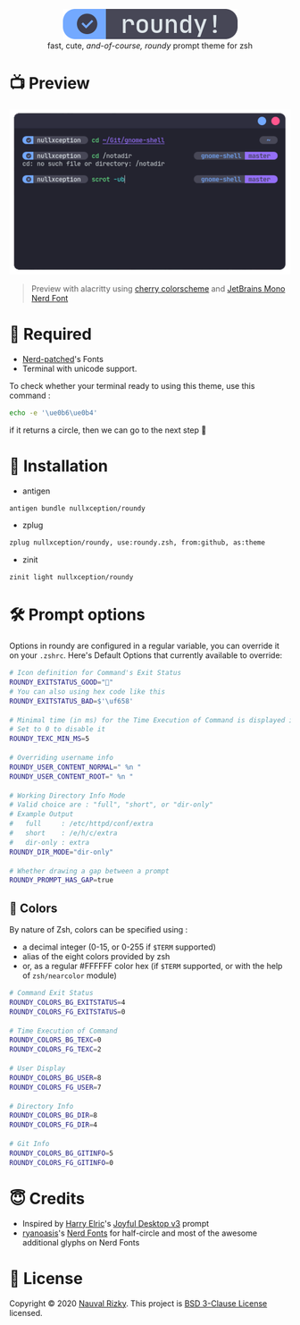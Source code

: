 <p align=center>
    <img alt="logo-of-roundy-theme" src="roundy.png"><br>
    fast, cute, <i>and-of-course, roundy</i> prompt theme for zsh
</p>

# 📺 Preview
![preview-of-roundy-theme](preview.png)
> Preview with alacritty using [cherry colorscheme](https://github.com/nullxception/dotfiles/blob/main/alacritty/colors/cherry.yml) and [JetBrains Mono Nerd Font](https://github.com/ryanoasis/nerd-fonts/releases/latest)

# 🧪 Required
* [Nerd-patched](https://github.com/ryanoasis/nerd-fonts)'s Fonts
* Terminal with unicode support.

To check whether your terminal ready to using this theme, use this command :
```sh
echo -e '\ue0b6\ue0b4'
```
if it returns a circle, then we can go to the next step 🥳

# 🔌 Installation
* antigen
```zsh
antigen bundle nullxception/roundy
```

* zplug
```zsh
zplug nullxception/roundy, use:roundy.zsh, from:github, as:theme
```

* zinit
```zsh
zinit light nullxception/roundy
```

# 🛠 Prompt options
Options in roundy are configured in a regular variable, you can override it on your `.zshrc`.
Here's Default Options that currently available to override:

```sh
# Icon definition for Command's Exit Status
ROUNDY_EXITSTATUS_GOOD="﫟"
# You can also using hex code like this
ROUNDY_EXITSTATUS_BAD=$'\uf658'

# Minimal time (in ms) for the Time Execution of Command is displayed in prompt
# Set to 0 to disable it
ROUNDY_TEXC_MIN_MS=5

# Overriding username info
ROUNDY_USER_CONTENT_NORMAL=" %n "
ROUNDY_USER_CONTENT_ROOT=" %n "

# Working Directory Info Mode
# Valid choice are : "full", "short", or "dir-only"
# Example Output
#   full     : /etc/httpd/conf/extra
#   short    : /e/h/c/extra
#   dir-only : extra
ROUNDY_DIR_MODE="dir-only"

# Whether drawing a gap between a prompt
ROUNDY_PROMPT_HAS_GAP=true
```

## 🎨 Colors
By nature of Zsh, colors can be specified using :
- a decimal integer (0-15, or 0-255 if `$TERM` supported)
- alias of the eight colors provided by zsh
- or, as a regular #FFFFFF color hex (if `$TERM` supported, or with the help of `zsh/nearcolor` module)

```sh
# Command Exit Status
ROUNDY_COLORS_BG_EXITSTATUS=4
ROUNDY_COLORS_FG_EXITSTATUS=0

# Time Execution of Command
ROUNDY_COLORS_BG_TEXC=0
ROUNDY_COLORS_FG_TEXC=2

# User Display
ROUNDY_COLORS_BG_USER=8
ROUNDY_COLORS_FG_USER=7

# Directory Info
ROUNDY_COLORS_BG_DIR=8
ROUNDY_COLORS_FG_DIR=4

# Git Info
ROUNDY_COLORS_BG_GITINFO=5
ROUNDY_COLORS_FG_GITINFO=0
```

# 😇 Credits
* Inspired by [Harry Elric](https://github.com/owl4ce)'s [Joyful Desktop v3](https://github.com/owl4ce/dotfiles/tree/3.0) prompt
* [ryanoasis](https://github.com/ryanoasis)'s [Nerd Fonts](https://github.com/ryanoasis/nerd-fonts) for half-circle and most of the awesome additional glyphs on Nerd Fonts

# 📄 License
Copyright © 2020 [Nauval Rizky](https://github.com/nullxception). This project is [BSD 3-Clause License](LICENSE) licensed.
